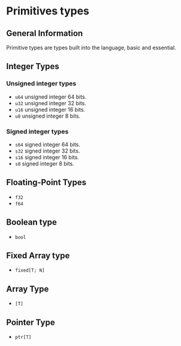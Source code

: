 # Primitives types

## General Information

Primitive types are types built into the language, basic and essential.

## Integer Types

### Unsigned integer types

- ``u64`` unsigned integer 64 bits.
- ``u32`` unsigned integer 32 bits.
- ``u16`` unsigned integer 16 bits.
- ``u8`` unsigned integer 8 bits.

### Signed integer types

- ``s64`` signed integer 64 bits.
- ``s32`` signed integer 32 bits.
- ``s16`` signed integer 16 bits.
- ``s8`` signed integer 8 bits.

## Floating-Point Types

- ``f32``
- ``f64``

## Boolean type

- ``bool``

## Fixed Array type

- ``fixed[T; N]``

## Array Type

- ``[T]``

## Pointer Type

- ``ptr[T]``